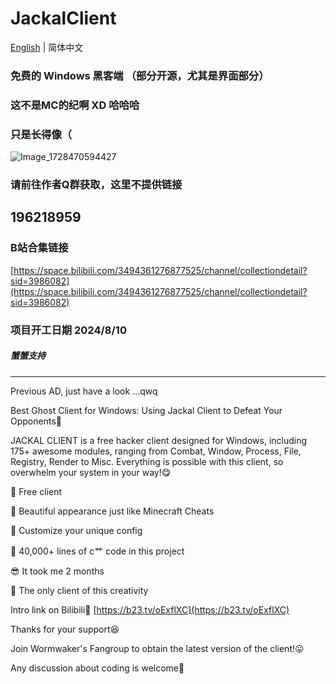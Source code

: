 # JackalClient

[English](./README.md) | 简体中文

### 免费的 Windows 黑客端 （部分开源，尤其是界面部分）

### 这不是MC的纪啊 XD 哈哈哈

### 只是长得像（

![Image_1728470594427](https://github.com/user-attachments/assets/bb3daddc-d1e3-4a18-be64-9c4768e74c33)

### 请前往作者Q群获取，这里不提供链接
## 196218959

### B站合集链接
[https://space.bilibili.com/3494361276877525/channel/collectiondetail?sid=3986082](https://space.bilibili.com/3494361276877525/channel/collectiondetail?sid=3986082)

### 项目开工日期 2024/8/10

##### 蟹蟹支持
____________________________

Previous AD, just have a look ...qwq

Best Ghost Client for Windows: Using Jackal Client to Defeat Your Opponents🥰

JACKAL CLIENT is a free hacker client designed for Windows, including 175+ awesome modules, ranging from Combat, Window, Process, File, Registry, Render to Misc. Everything is possible with this client, so overwhelm your system in your way!😋

🍎 Free client

🚁 Beautiful appearance just like Minecraft Cheats

🍱 Customize your unique config

🍔 40,000+ lines of c艹 code in this project

😎 It took me 2 months

🎁 The only client of this creativity

Intro link on Bilibili🤗
[https://b23.tv/oExflXC](https://b23.tv/oExflXC)

Thanks for your support😆

Join Wormwaker's Fangroup to obtain the latest version of the client!😛

Any discussion about coding is welcome🤠
